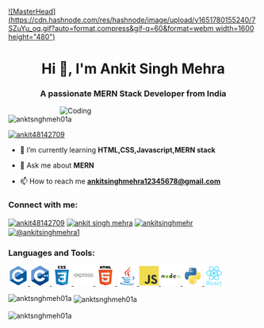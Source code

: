 [![MasterHead](https://cdn.hashnode.com/res/hashnode/image/upload/v1651780155240/7SZuYu_oq.gif?auto=format,compress&gif-q=60&format=webm width=1600 height="480")](https://rishavchanda.io)
<h1 align="center">Hi 👋, I'm Ankit Singh Mehra</h1>
<h3 align="center">A passionate MERN Stack Developer from India</h3>
<img  align ="right" alt="Coding" width="400" src="https://encrypted-tbn0.gstatic.com/images?q=tbn:ANd9GcTYQA7rHkxCbTrhZjCevxZLUZRuKO-Bgb-LIA&usqp=CAU" >

<p align="left"> <img src="https://komarev.com/ghpvc/?username=anktsnghmeh01a&label=Profile%20views&color=0e75b6&style=flat" alt="anktsnghmeh01a" /> </p>

<p align="left"> <a href="https://twitter.com/ankit48142709" target="blank"><img src="https://img.shields.io/twitter/follow/ankit48142709?logo=twitter&style=for-the-badge" alt="ankit48142709" /></a> </p>

- 🌱 I’m currently learning **HTML,CSS,Javascript,MERN stack**

- 💬 Ask me about **MERN**

- 📫 How to reach me **ankitsinghmehra12345678@gmail.com**

<h3 align="left">Connect with me:</h3>
<p align="left">
<a href="https://twitter.com/ankit48142709" target="blank"><img align="center" src="https://raw.githubusercontent.com/rahuldkjain/github-profile-readme-generator/master/src/images/icons/Social/twitter.svg" alt="ankit48142709" height="30" width="40" /></a>
<a href="https://linkedin.com/in/ankit-singh-mehra-03a211245" target="blank"><img align="center" src="https://raw.githubusercontent.com/rahuldkjain/github-profile-readme-generator/master/src/images/icons/Social/linked-in-alt.svg" alt="ankit singh mehra" height="30" width="40" /></a>
<a href="https://www.codechef.com/users/ankitsinghmehr" target="blank"><img align="center" src="https://cdn.jsdelivr.net/npm/simple-icons@3.1.0/icons/codechef.svg" alt="ankitsinghmehr" height="30" width="40" /></a>
<a href="https://www.hackerrank.com/ankitsinghmehra1" target="blank"><img align="center" src="https://raw.githubusercontent.com/rahuldkjain/github-profile-readme-generator/master/src/images/icons/Social/hackerrank.svg" alt="@ankitsinghmehra1" height="30" width="40" /></a>
</p>

<h3 align="left">Languages and Tools:</h3>
<p align="left"> <a href="https://www.cprogramming.com/" target="_blank" rel="noreferrer"> <img src="https://raw.githubusercontent.com/devicons/devicon/master/icons/c/c-original.svg" alt="c" width="40" height="40"/> </a> <a href="https://www.w3schools.com/cpp/" target="_blank" rel="noreferrer"> <img src="https://raw.githubusercontent.com/devicons/devicon/master/icons/cplusplus/cplusplus-original.svg" alt="cplusplus" width="40" height="40"/> </a> <a href="https://www.w3schools.com/css/" target="_blank" rel="noreferrer"> <img src="https://raw.githubusercontent.com/devicons/devicon/master/icons/css3/css3-original-wordmark.svg" alt="css3" width="40" height="40"/> </a> <a href="https://expressjs.com" target="_blank" rel="noreferrer"> <img src="https://raw.githubusercontent.com/devicons/devicon/master/icons/express/express-original-wordmark.svg" alt="express" width="40" height="40"/> </a> <a href="https://www.w3.org/html/" target="_blank" rel="noreferrer"> <img src="https://raw.githubusercontent.com/devicons/devicon/master/icons/html5/html5-original-wordmark.svg" alt="html5" width="40" height="40"/> </a> <a href="https://www.java.com" target="_blank" rel="noreferrer"> <img src="https://raw.githubusercontent.com/devicons/devicon/master/icons/java/java-original.svg" alt="java" width="40" height="40"/> </a> <a href="https://developer.mozilla.org/en-US/docs/Web/JavaScript" target="_blank" rel="noreferrer"> <img src="https://raw.githubusercontent.com/devicons/devicon/master/icons/javascript/javascript-original.svg" alt="javascript" width="40" height="40"/> </a> <a href="https://nodejs.org" target="_blank" rel="noreferrer"> <img src="https://raw.githubusercontent.com/devicons/devicon/master/icons/nodejs/nodejs-original-wordmark.svg" alt="nodejs" width="40" height="40"/> </a> <a href="https://www.python.org" target="_blank" rel="noreferrer"> <img src="https://raw.githubusercontent.com/devicons/devicon/master/icons/python/python-original.svg" alt="python" width="40" height="40"/> </a> <a href="https://reactjs.org/" target="_blank" rel="noreferrer"> <img src="https://raw.githubusercontent.com/devicons/devicon/master/icons/react/react-original-wordmark.svg" alt="react" width="40" height="40"/> </a> </p>

<p><img align="left" src="https://github-readme-stats.vercel.app/api/top-langs?username=anktsnghmeh01a&show_icons=true&locale=en&layout=compact" alt="anktsnghmeh01a" /></p>

<p>&nbsp;<img align="center" src="https://github-readme-stats.vercel.app/api?username=anktsnghmeh01a&show_icons=true&locale=en" alt="anktsnghmeh01a" /></p>

<p><img align="center" src="https://github-readme-streak-stats.herokuapp.com/?user=anktsnghmeh01a&" alt="anktsnghmeh01a" /></p>

